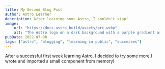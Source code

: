 ```yaml
---
title: My Second Blog Post
author: Astro Learner
description: After learning some Astro, I couldn't stop!
image:
    url: "https://docs.astro.build/assets/arc.webp"
    alt: "The Astro logo on a dark background with a purple gradient arc."
pubDate: 2022-07-08
tags: ["astro", "blogging", "learning in public", "successes"]
---
```


After a successful first week learning Astro, I decided to try some more.I wrote and imported a small component from memory!